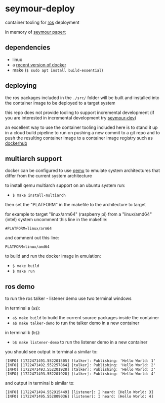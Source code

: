 # seymour-deploy

container tooling for [ros](https://www.ros.org/) deployment

in memory of [seymour papert](https://en.wikipedia.org/wiki/Seymour_Papert)


## dependencies

* linux
* a [recent version of docker](https://docs.docker.com/engine/install/ubuntu/)
* make (`$ sudo apt install build-essential`)


## deploying

the ros packages included in the `./src/` folder will be built and
installed into the container image to be deployed to a target system

this repo does not provide tooling to support incremental development
(if you are interested in incremental development try
[seymour-dev](https://github.com/freshrobotics/seymour-dev))

an excellent way to use the container tooling included here is to stand it up
in a cloud build pipeline to run on pushing a new commit to a git repo and
to push the resulting container image to a container image registry such as
[dockerhub](https://hub.docker.com/)


## multiarch support

docker can be configured to use [qemu](https://www.qemu.org/) to emulate system
architectures that differ from the current system architecture

to install qemu multiarch support on an ubuntu system run:

* `$ make install-multiarch`

then set the "PLATFORM" in the makefile to the architecture to target

for example to target "linux/arm64" (raspberry pi) from a "linux/amd64" (intel)
system uncomment this line in the makefile:

```
#PLATFORM=linux/arm64
```

and comment out this line:

```
PLATFORM=linux/amd64
```

to build and run the docker image in emulation:

* `$ make build`
* `$ make run`


## ros demo

to run the ros talker - listener demo use two terminal windows

in terminal a (`a$`):

* `a$ make build` to build the current source packages inside the container
* `a$ make talker-demo` to run the talker demo in a new container

in terminal b (`b$`):

* `b$ make listener-demo` to run the listener demo in a new container

you should see output in terminal a similar to:

```
[INFO] [1722471491.552201505] [talker]: Publishing: 'Hello World: 1'
[INFO] [1722471492.552257864] [talker]: Publishing: 'Hello World: 2'
[INFO] [1722471493.552201928] [talker]: Publishing: 'Hello World: 3'
[INFO] [1722471493.552201928] [talker]: Publishing: 'Hello World: 4'
```

and output in terminal b similar to:

```
[INFO] [1722471494.552915449] [listener]: I heard: [Hello World: 3]
[INFO] [1722471495.552809036] [listener]: I heard: [Hello World: 4]
```
